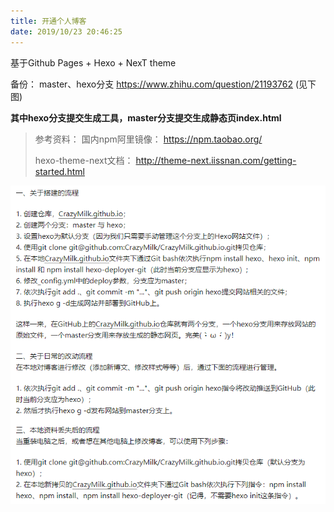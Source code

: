 ```yaml
---
title: 开通个人博客
date: 2019/10/23 20:46:25
---
```


基于Github Pages + Hexo + NexT theme 

备份：
    master、hexo分支
    https://www.zhihu.com/question/21193762 (见下图)

**其中hexo分支提交生成工具，master分支提交生成静态页index.html**

>参考资料：
国内npm阿里镜像：
https://npm.taobao.org/
>
>hexo-theme-next文档：
http://theme-next.iissnan.com/getting-started.html

<img src="/images/20191023_开通个人博客.png" class="nofancybox"/>